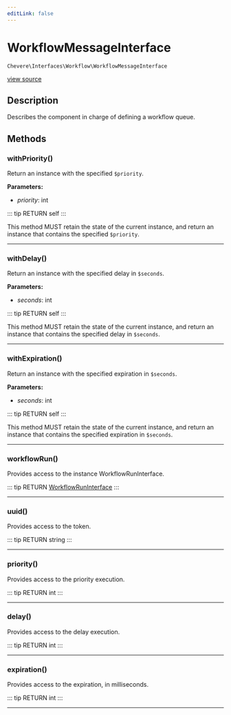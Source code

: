 ```yaml
---
editLink: false
---
```


# WorkflowMessageInterface

`Chevere\Interfaces\Workflow\WorkflowMessageInterface`

[view source](https://github.com/chevere/chevere/blob/master/src/Chevere/Interfaces/Workflow/WorkflowMessageInterface.php)

## Description

Describes the component in charge of defining a workflow queue.

## Methods

### withPriority()

Return an instance with the specified `$priority`.

**Parameters:**

- *priority*: int

::: tip RETURN
self
:::

This method MUST retain the state of the current instance, and return
an instance that contains the specified `$priority`.

---

### withDelay()

Return an instance with the specified delay in `$seconds`.

**Parameters:**

- *seconds*: int

::: tip RETURN
self
:::

This method MUST retain the state of the current instance, and return
an instance that contains the specified delay in `$seconds`.

---

### withExpiration()

Return an instance with the specified expiration in `$seconds`.

**Parameters:**

- *seconds*: int

::: tip RETURN
self
:::

This method MUST retain the state of the current instance, and return
an instance that contains the specified expiration in `$seconds`.

---

### workflowRun()

Provides access to the instance WorkflowRunInterface.

::: tip RETURN
[WorkflowRunInterface](./WorkflowRunInterface.md)
:::

---

### uuid()

Provides access to the token.

::: tip RETURN
string
:::

---

### priority()

Provides access to the priority execution.

::: tip RETURN
int
:::

---

### delay()

Provides access to the delay execution.

::: tip RETURN
int
:::

---

### expiration()

Provides access to the expiration, in milliseconds.

::: tip RETURN
int
:::

---
